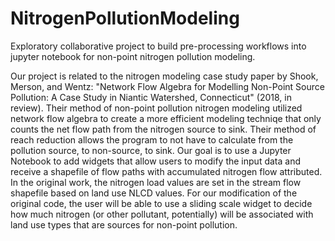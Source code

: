 # NitrogenPollutionModeling
Exploratory collaborative project to build pre-processing workflows into jupyter notebook for non-point nitrogen pollution modeling. 

Our project is related to the nitrogen modeling case study paper by Shook, Merson, and Wentz: "Network Flow Algebra for Modelling Non-Point Source Pollution: A Case Study in Niantic Watershed, Connecticut" (2018, in review). Their method of non-point pollution nitrogen modeling utilized network flow algebra to create a more efficient modeling techniqe that only counts the net flow path from the nitrogen source to sink. Their method of reach reduction allows the program to not have to calculate from the pollution source, to non-source, to sink. Our goal is to use a Jupyter Notebook to add widgets that allow users to modify the input data and receive a shapefile of flow paths with accumulated nitrogen flow attributed. In the original work, the nitrogen load values are set in the stream flow shapefile based on land use NLCD values. For our modification of the original code, the user will be able to use a sliding scale widget to decide how much nitrogen (or other pollutant, potentially) will be associated with land use types that are sources for non-point pollution.

